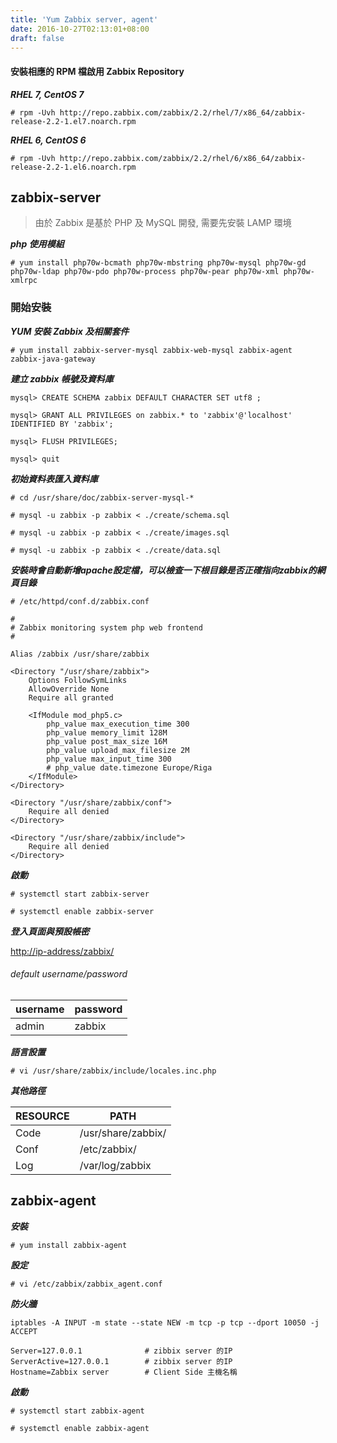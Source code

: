 ```yaml
---
title: 'Yum Zabbix server, agent'
date: 2016-10-27T02:13:01+08:00
draft: false
---
```

#### 安裝相應的 RPM 檔啟用 Zabbix Repository

***RHEL 7, CentOS 7***

`# rpm -Uvh http://repo.zabbix.com/zabbix/2.2/rhel/7/x86_64/zabbix-release-2.2-1.el7.noarch.rpm`

***RHEL 6, CentOS 6***

`# rpm -Uvh http://repo.zabbix.com/zabbix/2.2/rhel/6/x86_64/zabbix-release-2.2-1.el6.noarch.rpm`

## zabbix-server
>由於 Zabbix 是基於 PHP 及 MySQL 開發, 需要先安裝 LAMP 環境

***php 使用模組***

`# yum install php70w-bcmath php70w-mbstring php70w-mysql php70w-gd php70w-ldap php70w-pdo php70w-process php70w-pear php70w-xml php70w-xmlrpc`

### 開始安裝

***YUM 安裝 Zabbix 及相關套件***

`# yum install zabbix-server-mysql zabbix-web-mysql zabbix-agent zabbix-java-gateway`

***建立 zabbix 帳號及資料庫***

`mysql> CREATE SCHEMA zabbix DEFAULT CHARACTER SET utf8 ;`

`mysql> GRANT ALL PRIVILEGES on zabbix.* to 'zabbix'@'localhost' IDENTIFIED BY 'zabbix';`

`mysql> FLUSH PRIVILEGES;`

`mysql> quit`

***初始資料表匯入資料庫***

`# cd /usr/share/doc/zabbix-server-mysql-*`

`# mysql -u zabbix -p zabbix < ./create/schema.sql`

`# mysql -u zabbix -p zabbix < ./create/images.sql`

`# mysql -u zabbix -p zabbix < ./create/data.sql`

***安裝時會自動新增apache設定檔，可以檢查一下根目錄是否正確指向zabbix的網頁目錄***

`# /etc/httpd/conf.d/zabbix.conf`

```
#
# Zabbix monitoring system php web frontend
#

Alias /zabbix /usr/share/zabbix

<Directory "/usr/share/zabbix">
    Options FollowSymLinks
    AllowOverride None
    Require all granted

    <IfModule mod_php5.c>
        php_value max_execution_time 300
        php_value memory_limit 128M
        php_value post_max_size 16M
        php_value upload_max_filesize 2M
        php_value max_input_time 300
        # php_value date.timezone Europe/Riga
    </IfModule>
</Directory>

<Directory "/usr/share/zabbix/conf">
    Require all denied
</Directory>

<Directory "/usr/share/zabbix/include">
    Require all denied
</Directory>
```

***啟動***

`# systemctl start zabbix-server`

`# systemctl enable zabbix-server`

***登入頁面與預設帳密***

[http://ip-address/zabbix/](http://ip-address/zabbix/)

######   default username/password
| username | password |
|---|---|
| admin| zabbix |


***語言設置***

`# vi /usr/share/zabbix/include/locales.inc.php`

***其他路徑***

|RESOURCE|PATH|
|---|---|
|Code|/usr/share/zabbix/|
|Conf | /etc/zabbix/ |
|Log| /var/log/zabbix |

## zabbix-agent

***安裝***

`# yum install zabbix-agent`

***設定***

`# vi /etc/zabbix/zabbix_agent.conf`

***防火牆***

`iptables -A INPUT -m state --state NEW -m tcp -p tcp --dport 10050 -j ACCEPT`

```
Server=127.0.0.1              # zibbix server 的IP
ServerActive=127.0.0.1        # zibbix server 的IP
Hostname=Zabbix server        # Client Side 主機名稱
```

***啟動***

`# systemctl start zabbix-agent`

`# systemctl enable zabbix-agent`
